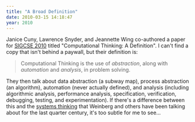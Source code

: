 ```yaml
---
title: "A Broad Definition"
date: 2010-03-15 14:18:47
year: 2010
---
```

Janice Cuny, Lawrence Snyder, and Jeannette Wing co-authored a paper for <a href="http://www.sigcse.org/sigcse2010/">SIGCSE 2010</a> titled "Computational Thinking: A Definition".  I can't find a copy that isn't behind a paywall, but their definition is:
<blockquote>Computational Thinking is the use of <em>abstraction</em>, along with <em>automation</em> and <em>analysis</em>, in problem solving.</blockquote>
They then talk about data abstraction (a subway map), process abstraction (an algorithm), automation (never actually defined), and analysis (including algorithmic analysis, performance analysis, specification, verification, debugging, testing, and experimentation).  If there's a difference between this and the <a href="http://www.amazon.com/Introduction-General-Systems-Thinking-Anniversary/dp/0932633498">systems thinking</a> that Weinberg and others have been talking about for the last quarter century, it's too subtle for me to see…
